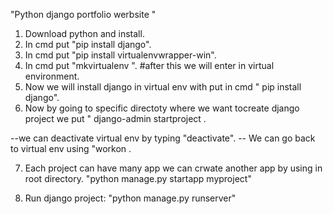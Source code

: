 "Python django portfolio werbsite " 



1. Download python and install.
2. In cmd  put "pip install  django".
3. In cmd  put "pip install  virtualenvwrapper-win".
4. In cmd put "mkvirtualenv <Virtual-env-name> ". #after this we will enter in virtual environment.
5. Now we will install django in virtual env with put in cmd " pip install django".
6. Now by going to specific directoty where we want tocreate django project  we put " django-admin startproject <project-Name>.

--we can deactivate virtual env by typing "deactivate".
-- We can go back to virtual env using "workon <app-name>.

7. Each project can have many app we can crwate another app by using in root directory.   "python manage.py startapp myproject"

8. Run django project:     "python manage.py runserver"
